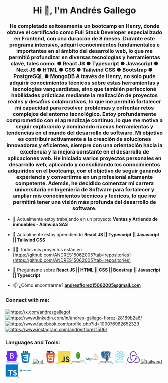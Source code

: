 <h1 align="center">Hi 👋, I'm Andrés Gallego</h1>
<h3 align="center">He completado exitosamente un bootcamp en Henry, donde obtuve el certificado como Full Stack Developer especializado en Frontend, con una duración de 8 meses. Durante este programa intensivo, adquirí conocimientos fundamentales e importantes en el ámbito del desarrollo web, lo que me permitió profundizar en diversas tecnologías y herramientas clave, tales como: 
  ● React JS 
  ● Typescript 
  ● Javascript 
  ● Next JS 
  ● HTML 
  ● CSS 
  ● Tailwind CSS 
  ● Bootstrap 
  ● PostgreSQL 
  ● MongoDB 
A través de Henry, no solo pude adquirir conocimientos técnicos sobre estas herramientas y tecnologías vanguardistas, sino que también perfeccioné habilidades prácticas mediante la realización de proyectos reales y desafíos colaborativos, lo que me permitió fortalecer mi capacidad para resolver problemas y enfrentar retos complejos del entorno tecnológico. Estoy profundamente comprometido con el aprendizaje continuo, lo que me motiva a seguir explorando y dominando nuevas herramientas y tendencias en el mundo del desarrollo de software. Mi objetivo es contribuir activamente a la creación de soluciones innovadoras y eficientes, siempre con una orientación hacia la excelencia y la mejora constante en el desarrollo de aplicaciones web. He iniciado varios proyectos personales en desarrollo web, aplicando y consolidando los conocimientos adquiridos en el bootcamp, con el objetivo de seguir ganando experiencia y convertirme en un profesional altamente competente. Además, he decidido comenzar mi carrera universitaria en Ingeniería de Software para fortalecer y ampliar mis conocimientos técnicos y teóricos, lo que me permitirá tener una visión más profunda del desarrollo de software.</h3>

- 🔭 Actualmente estoy trabajando en un proyecto **Ventas y Arriendo de inmuebles - Alimvida SAS**

- 🌱 Actualmente estoy aprendiendo **React JS || Typescript || Javascript || Tailwind CSS**

- 👨‍💻 Todos mis proyectos están en [https://github.com/ANDRES15062005?tab=repositories](https://github.com/ANDRES15062005?tab=repositories)

- 💬 Pregúntame sobre **React JS || HTML || CSS || Boostrap || Javascript || Typescript**

- 📫 ¿Cómo encontrarme? **andresflorez15062005@gmail.com**

<h3 align="left">Connect with me:</h3>
<p align="left">
<a href="https://twitter.com/https://x.com/andresgallegof" target="blank"><img align="center" src="https://raw.githubusercontent.com/rahuldkjain/github-profile-readme-generator/master/src/images/icons/Social/twitter.svg" alt="https://x.com/andresgallegof" height="30" width="40" /></a>
<a href="https://linkedin.com/in/https://www.linkedin.com/in/andres-gallego-florez-28189b2a6/" target="blank"><img align="center" src="https://raw.githubusercontent.com/rahuldkjain/github-profile-readme-generator/master/src/images/icons/Social/linked-in-alt.svg" alt="https://www.linkedin.com/in/andres-gallego-florez-28189b2a6/" height="30" width="40" /></a>
<a href="https://fb.com/https://www.facebook.com/profile.php?id=100076962652329" target="blank"><img align="center" src="https://raw.githubusercontent.com/rahuldkjain/github-profile-readme-generator/master/src/images/icons/Social/facebook.svg" alt="https://www.facebook.com/profile.php?id=100076962652329" height="30" width="40" /></a>
<a href="https://instagram.com/https://www.instagram.com/andresflorez1506/" target="blank"><img align="center" src="https://raw.githubusercontent.com/rahuldkjain/github-profile-readme-generator/master/src/images/icons/Social/instagram.svg" alt="https://www.instagram.com/andresflorez1506/" height="30" width="40" /></a>
</p>

<h3 align="left">Languages and Tools:</h3>
<p align="left"> <a href="https://getbootstrap.com" target="_blank" rel="noreferrer"> <img src="https://raw.githubusercontent.com/devicons/devicon/master/icons/bootstrap/bootstrap-plain-wordmark.svg" alt="bootstrap" width="40" height="40"/> </a> <a href="https://www.w3schools.com/css/" target="_blank" rel="noreferrer"> <img src="https://raw.githubusercontent.com/devicons/devicon/master/icons/css3/css3-original-wordmark.svg" alt="css3" width="40" height="40"/> </a> <a href="https://git-scm.com/" target="_blank" rel="noreferrer"> <img src="https://www.vectorlogo.zone/logos/git-scm/git-scm-icon.svg" alt="git" width="40" height="40"/> </a> <a href="https://www.w3.org/html/" target="_blank" rel="noreferrer"> <img src="https://raw.githubusercontent.com/devicons/devicon/master/icons/html5/html5-original-wordmark.svg" alt="html5" width="40" height="40"/> </a> <a href="https://developer.mozilla.org/en-US/docs/Web/JavaScript" target="_blank" rel="noreferrer"> <img src="https://raw.githubusercontent.com/devicons/devicon/master/icons/javascript/javascript-original.svg" alt="javascript" width="40" height="40"/> </a> <a href="https://www.mongodb.com/" target="_blank" rel="noreferrer"> <img src="https://raw.githubusercontent.com/devicons/devicon/master/icons/mongodb/mongodb-original-wordmark.svg" alt="mongodb" width="40" height="40"/> </a> <a href="https://www.mysql.com/" target="_blank" rel="noreferrer"> <img src="https://raw.githubusercontent.com/devicons/devicon/master/icons/mysql/mysql-original-wordmark.svg" alt="mysql" width="40" height="40"/> </a> <a href="https://www.postgresql.org" target="_blank" rel="noreferrer"> <img src="https://raw.githubusercontent.com/devicons/devicon/master/icons/postgresql/postgresql-original-wordmark.svg" alt="postgresql" width="40" height="40"/> </a> <a href="https://reactjs.org/" target="_blank" rel="noreferrer"> <img src="https://raw.githubusercontent.com/devicons/devicon/master/icons/react/react-original-wordmark.svg" alt="react" width="40" height="40"/> </a> <a href="https://redux.js.org" target="_blank" rel="noreferrer"> <img src="https://raw.githubusercontent.com/devicons/devicon/master/icons/redux/redux-original.svg" alt="redux" width="40" height="40"/> </a> <a href="https://tailwindcss.com/" target="_blank" rel="noreferrer"> <img src="https://www.vectorlogo.zone/logos/tailwindcss/tailwindcss-icon.svg" alt="tailwind" width="40" height="40"/> </a> <a href="https://www.typescriptlang.org/" target="_blank" rel="noreferrer"> <img src="https://raw.githubusercontent.com/devicons/devicon/master/icons/typescript/typescript-original.svg" alt="typescript" width="40" height="40"/> </a> <a href="https://webpack.js.org" target="_blank" rel="noreferrer"> <img src="https://raw.githubusercontent.com/devicons/devicon/d00d0969292a6569d45b06d3f350f463a0107b0d/icons/webpack/webpack-original-wordmark.svg" alt="webpack" width="40" height="40"/> </a> </p>




